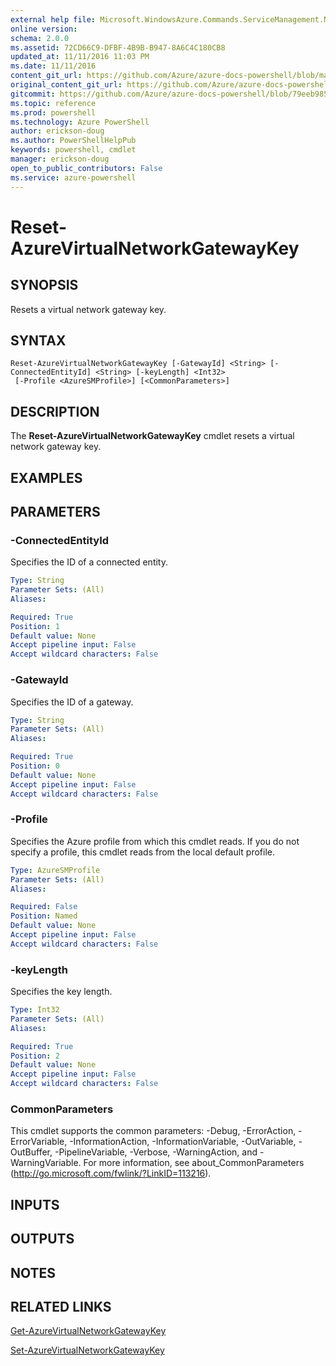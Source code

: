 ```yaml
---
external help file: Microsoft.WindowsAzure.Commands.ServiceManagement.Network.dll-Help.xml
online version: 
schema: 2.0.0
ms.assetid: 72CD66C9-DFBF-4B9B-B947-8A6C4C180CB8
updated_at: 11/11/2016 11:03 PM
ms.date: 11/11/2016
content_git_url: https://github.com/Azure/azure-docs-powershell/blob/master/azureps-cmdlets-docs/ServiceManagement/Azure.Networking/v2.1.0/Reset-AzureVirtualNetworkGatewayKey.md
original_content_git_url: https://github.com/Azure/azure-docs-powershell/blob/master/azureps-cmdlets-docs/ServiceManagement/Azure.Networking/v2.1.0/Reset-AzureVirtualNetworkGatewayKey.md
gitcommit: https://github.com/Azure/azure-docs-powershell/blob/79eeb985ea480979357fb4695832a0c3d29a48bf/azureps-cmdlets-docs/ServiceManagement/Azure.Networking/v2.1.0/Reset-AzureVirtualNetworkGatewayKey.md
ms.topic: reference
ms.prod: powershell
ms.technology: Azure PowerShell
author: erickson-doug
ms.author: PowerShellHelpPub
keywords: powershell, cmdlet
manager: erickson-doug
open_to_public_contributors: False
ms.service: azure-powershell
---
```


# Reset-AzureVirtualNetworkGatewayKey

## SYNOPSIS
Resets a virtual network gateway key.

## SYNTAX

```
Reset-AzureVirtualNetworkGatewayKey [-GatewayId] <String> [-ConnectedEntityId] <String> [-keyLength] <Int32>
 [-Profile <AzureSMProfile>] [<CommonParameters>]
```

## DESCRIPTION
The **Reset-AzureVirtualNetworkGatewayKey** cmdlet resets a virtual network gateway key.

## EXAMPLES


## PARAMETERS

### -ConnectedEntityId
Specifies the ID of a connected entity.

```yaml
Type: String
Parameter Sets: (All)
Aliases:

Required: True
Position: 1
Default value: None
Accept pipeline input: False
Accept wildcard characters: False
```

### -GatewayId
Specifies the ID of a gateway.

```yaml
Type: String
Parameter Sets: (All)
Aliases:

Required: True
Position: 0
Default value: None
Accept pipeline input: False
Accept wildcard characters: False
```

### -Profile
Specifies the Azure profile from which this cmdlet reads.
If you do not specify a profile, this cmdlet reads from the local default profile.

```yaml
Type: AzureSMProfile
Parameter Sets: (All)
Aliases:

Required: False
Position: Named
Default value: None
Accept pipeline input: False
Accept wildcard characters: False
```

### -keyLength
Specifies the key length.

```yaml
Type: Int32
Parameter Sets: (All)
Aliases:

Required: True
Position: 2
Default value: None
Accept pipeline input: False
Accept wildcard characters: False
```

### CommonParameters
This cmdlet supports the common parameters: -Debug, -ErrorAction, -ErrorVariable, -InformationAction, -InformationVariable, -OutVariable, -OutBuffer, -PipelineVariable, -Verbose, -WarningAction, and -WarningVariable. For more information, see about_CommonParameters (http://go.microsoft.com/fwlink/?LinkID=113216).

## INPUTS

## OUTPUTS

## NOTES

## RELATED LINKS

[Get-AzureVirtualNetworkGatewayKey](xref:ServiceManagement/Azure.Networking/v2.1.0/Get-AzureVirtualNetworkGatewayKey.md)

[Set-AzureVirtualNetworkGatewayKey](xref:ServiceManagement/Azure.Networking/v2.1.0/Set-AzureVirtualNetworkGatewayKey.md)

